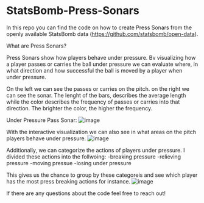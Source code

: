# StatsBomb-Press-Sonars

In this repo you can find the code on how to create Press Sonars from the openly available StatsBomb data (https://github.com/statsbomb/open-data). 

What are Press Sonars?

Press Sonars show how players behave under pressure. Bv visualizing how a player passes or carries the ball under pressure we can evaluate where, in what direction and how successful the ball is moved by a player when under pressure.

On the left we can see the passes or carries on the pitch. on the right we can see the sonar. The lenght of the bars, describes the average length while the color describes the frequency of passes or carries into that direction. The brighter the color, the higher the frequency.

Under Pressure Pass Sonar: 
![image](https://user-images.githubusercontent.com/52468120/130064520-63243031-9f65-4bf9-aa1f-7516122f5459.png)


With the interactive visualization we can also see in what areas on the pitch players behave under pressure. 
![image](https://user-images.githubusercontent.com/52468120/130064599-b8692d2d-0f8a-47f8-af42-495de89e0bd6.png)


Additionally, we can categorize the actions of players under pressure. I divided these actions into the follwoing:
-breaking pressure
-relieving pressure
-moving pressue
-losing under pressure

This gives us the chance to group by these categoreis and see which player has the most press breaking actions for instance.
![image](https://user-images.githubusercontent.com/52468120/130065001-74ca8d63-5e93-402f-9404-00a5cd9d34f5.png)


If there are any questions about the code feel free to reach out!
